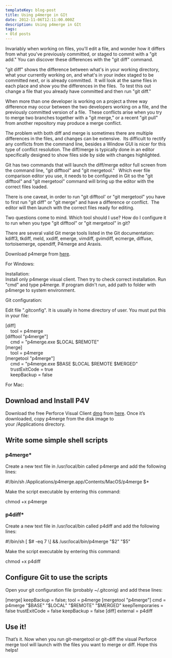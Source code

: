 ```yaml
---
templateKey: blog-post
title: Using p4merge in GIt
date: 2012-11-06T12:11:00.000Z
description: Using p4merge in GIt
tags:
- Old posts
---
```


Invariably when working on files, you'll edit a file, and wonder how it differs from what you've previously committed, or staged to commit with a "git add." You can discover these differences with the "git diff" command.

"git diff" shows the difference between what's in your working directory, what your currently working on, and what's in your index staged to be committed next, or is already committed.  It will look at the same files in each place and show you the differences in the files.  To test this out change a file that you already have committed and then run "git diff."

When more than one developer is working on a project a three way difference may occur between the two developers working on a file, and the previously committed version of a file.  These conflicts arise when you try to merge two branches together with a "git merge," or a recent "git pull" from another repository may produce a merge conflict.

  

The problem with both diff and merge is sometimes there are multiple differences in the files, and changes can be extensive.  Its difficult to rectify any conflicts from the command line, besides a Window GUI is nicer for this type of conflict resolution. The diff/merge is typically done in an editor specifically designed to show files side by side with changes highlighted.

Git has two commands that will launch the diff/merge editor full screen from the command line, "git difftool" and "git mergetool."   Which ever file comparison editor you use, it needs to be configured in Git so the "git difftool" and "git mergetool" command will bring up the editor with the correct files loaded.

There is one caveat, in order to run "git difftool' or "git mergetool" you have to first run "git diff" or "git merge" and have a difference or conflict.  The editor will then launch with the correct files ready for editing.

Two questions come to mind. Which tool should I use? How do I configure it to run when you type "git difftool" or "git mergetool" in git?

There are several valid Git merge tools listed in the Git documentation: kdiff3, tkdiff, meld, xxdiff, emerge, vimdiff, gvimdiff, ecmerge, diffuse, tortoisemerge, opendiff, P4merge and Araxis.

Download p4merge from [here](http://www.perforce.com/downloads/complete_list).  
  
For Windows:  
  
Installation:  
Install only p4merge visual client. Then try to check correct installation. Run "cmd" and type p4merge. If program didn't run, add path to folder with p4merge to system environment.  
  
Git configuration:  
  
Edit file ".gitconfig". It is usually in home directory of user. You must put this in your file:  
  
  
\[diff\]  
    tool = p4merge  
\[difftool "p4merge"\]  
    cmd = "p4merge.exe $LOCAL $REMOTE"  
\[merge\]  
    tool = p4merge  
\[mergetool "p4merge"\]  
    cmd = "p4merge.exe $BASE $LOCAL $REMOTE $MERGED"  
    trustExitCode = true  
    keepBackup = false  
  
  
For Mac:  
  
  

## Download and Install P4V

Download the free Perforce Visual Client [dmg](http://www.perforce.com/downloads/perforce/r08.2/bin.macosx104x86/P4V.dmg) from [here](http://www.perforce.com/perforce/downloads/index.html). Once it’s downloaded, copy p4merge from the disk image to your /Applications directory.

## Write some simple shell scripts

### p4merge*

Create a new text file in /usr/local/bin called p4merge and add the following lines:

#!/bin/sh
/Applications/p4merge.app/Contents/MacOS/p4merge $*

Make the script executable by entering this command:

chmod +x p4merge

### p4diff*

Create a new text file in /usr/local/bin called p4diff and add the following lines:

#!/bin/sh
\[ $# -eq 7 \] && /usr/local/bin/p4merge "$2" "$5"

Make the script executable by entering this command:

chmod +x p4diff

## Configure Git to use the scripts

Open your git configuration file (probably ~/.gitconig) and add these lines:

\[merge\]
 keepBackup = false;
 tool = p4merge
\[mergetool "p4merge"\]
 cmd = p4merge "$BASE" "$LOCAL" "$REMOTE" "$MERGED"
 keepTemporaries = false
 trustExitCode = false
 keepBackup = false
\[diff\]
 external = p4diff

## Use it!

That’s it. Now when you run git-mergetool or git-diff the visual Perforce merge tool will launch with the files you want to merge or diff. Hope this helps!